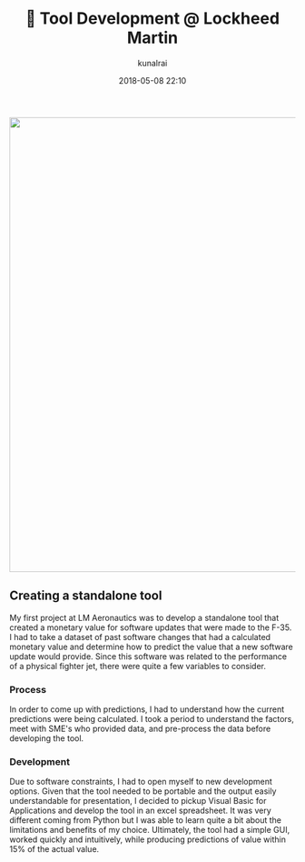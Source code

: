﻿---
title: ":hammer: Tool Development @ Lockheed Martin"
layout: post
date: 2018-05-08 22:10
# tag: jekyll
# image: 
headerImage: true
projects: true
hidden: true # don't count this post in blog pagination
description: "My first SWE internship"
category: project
author: kunalrai
externalLink: false
---
<!-- ![image](assets/images/LM-logo.png) -->
<img src="LM-logo.png" width="800" />

## Creating a standalone tool
My first project at LM Aeronautics was to develop a standalone tool that created a monetary value for software updates that were made to the F-35. I had to take a dataset of past software changes that had a calculated monetary value and determine how to predict the value that a new software update would provide. Since this software was related to the performance of a physical fighter jet, there were quite a few variables to consider. 

### Process
In order to come up with predictions, I had to understand how the current predictions were being calculated. I took a period to understand the factors, meet with SME's who provided data, and pre-process the data before developing the tool. 

### Development
Due to software constraints, I had to open myself to new development options. Given that the tool needed to be portable and the output easily understandable for presentation, I decided to pickup Visual Basic for Applications and develop the tool in an excel spreadsheet. It was very different coming from Python but I was able to learn quite a bit about the limitations and benefits of my choice. Ultimately, the tool had a simple GUI, worked quickly and intuitively, while producing predictions of value within 15% of the actual value. 
